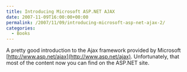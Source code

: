 ```yaml
---
title: Introducing Microsoft ASP.NET AJAX
date: 2007-11-09T16:00:00+00:00
permalink: /2007/11/09/introducing-microsoft-asp-net-ajax-2/
categories:
  - Books
---
```

A pretty good introduction to the Ajax framework provided by Microsoft [http://www.asp.net/ajax](http://www.asp.net/ajax). Unfortunately, that most of the content now you can find on the ASP.NET site.